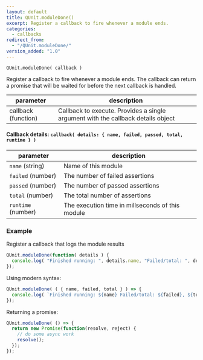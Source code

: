 ```yaml
---
layout: default
title: QUnit.moduleDone()
excerpt: Register a callback to fire whenever a module ends.
categories:
  - callbacks
redirect_from:
  - "/QUnit.moduleDone/"
version_added: "1.0"
---
```


`QUnit.moduleDone( callback )`

Register a callback to fire whenever a module ends. The callback can return a promise that will be waited for before the next callback is handled.

| parameter | description |
|-----------|-------------|
| callback (function) | Callback to execute. Provides a single argument with the callback details object |

#### Callback details: `callback( details: { name, failed, passed, total, runtime } )`

| parameter | description |
|-----------|-------------|
| `name` (string) | Name of this module |
| `failed` (number) | The number of failed assertions |
| `passed` (number) | The number of passed assertions |
| `total` (number) | The total number of assertions |
| `runtime` (number) | The execution time in millseconds of this module |

### Example

Register a callback that logs the module results

```js
QUnit.moduleDone(function( details ) {
  console.log( "Finished running: ", details.name, "Failed/total: ", details.failed, details.total );
});
```

Using modern syntax:

```js
QUnit.moduleDone( ( { name, failed, total } ) => {
  console.log( `Finished running: ${name} Failed/total: ${failed}, ${total}` );
});
```

Returning a promise:

```js
QUnit.moduleDone( () => {
  return new Promise(function(resolve, reject) {
    // do some async work
    resolve();
  });
});
```
